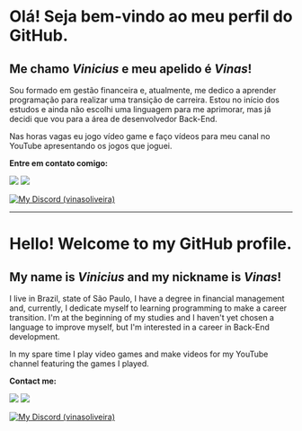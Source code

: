 # Olá! Seja bem-vindo ao meu perfil do GitHub.

## **Me chamo *Vinicius* e meu apelido é *Vinas*!**

Sou formado em gestão financeira e, atualmente, me dedico a aprender programação para realizar uma transição de carreira. Estou no início dos estudos e ainda não escolhi uma linguagem para me aprimorar, mas já decidi que vou para a área de desenvolvedor Back-End.

Nas horas vagas eu jogo vídeo game e faço vídeos para meu canal no YouTube apresentando os jogos que joguei.

**Entre em contato comigo:**

<div>
<a href = "mailto:vinasoliveira@gmail.com"><img loading="lazy" src="https://img.shields.io/badge/Gmail-D14836?style=for-the-badge&logo=gmail&logoColor=white" target="_blank"></a>  
<a href="https://www.youtube.com/@VinasGameShow" target="_blank"><img loading="lazy" src="https://img.shields.io/badge/YouTube-FF0000?style=for-the-badge&logo=youtube&logoColor=white" target="_blank"></a>

[![My Discord (vinasoliveira)](https://img.shields.io/badge/My-Discord-%235865F2.svg)](https://discord.com/users/vinasoliveira) 

</div>

---

# Hello! Welcome to my GitHub profile.

## **My name is *Vinicius* and my nickname is *Vinas*!**

I live in Brazil, state of São Paulo, I have a degree in financial management and, currently, I dedicate myself to learning programming to make a career transition. I'm at the beginning of my studies and I haven't yet chosen a language to improve myself, but I'm interested in a career in Back-End development.

In my spare time I play video games and make videos for my YouTube channel featuring the games I played.

**Contact me:** 


<div>
<a href = "mailto:vinasoliveira@gmail.com"><img loading="lazy" src="https://img.shields.io/badge/Gmail-D14836?style=for-the-badge&logo=gmail&logoColor=white" target="_blank"></a>  
<a href="https://www.youtube.com/@VinasGameShow" target="_blank"><img loading="lazy" src="https://img.shields.io/badge/YouTube-FF0000?style=for-the-badge&logo=youtube&logoColor=white" target="_blank"></a>

[![My Discord (vinasoliveira)](https://img.shields.io/badge/My-Discord-%235865F2.svg)](https://discord.com/users/vinasoliveira) 

</div>
